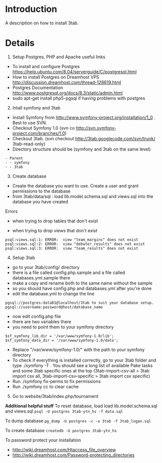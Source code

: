 # Introduction #

A description on how to install 3tab.

# Details #

1. Setup Postgres, PHP and Apache
useful links
  * To install and configure Postgres https://help.ubuntu.com/8.04/serverguide/C/postgresql.html
  * How to install Postgres on Dreamhost VPS http://discussion.dreamhost.com/thread-128619.html
  * Postgres Documentation http://www.postgresql.org/docs/8.3/static/admin.html
  * sudo apt-get install php5-pgsql if having problems with postgres

2. Intall symfony and 3tab

  * Install Symfony from http://www.symfony-project.org/installation/1_0 . Best to use SVN.
  * Checkout Symfony 1.0 (svn co http://svn.symfony-project.com/branches/1.0)
  * Checkout 3tab. (svn checkout http://3tab.googlecode.com/svn/trunk/ 3tab-read-only)
  * Directory structure should be (symfony and 3tab on the same level)
```
- Parent
- - symfony
- - 3tab
```

3. Create database
  * Create the database you want to use. Create a user and grant permissions to the database
  * from 3tab/data/sql :
load lib.model.schema.sql and views.sql into the database you have created

Errors
- when trying to drop tables that don't exist

- when trying to drop views that don't exist
```
psql:views.sql:1: ERROR:  view "team_margins" does not exist
psql:views.sql:2: ERROR:  view "debater_results" does not exist
psql:views.sql:3: ERROR:  view "team_results" does not exist
```
4. Setup 3tab

  * go to your 3tab/config/ directory
  * there is a file called config.php.sample and a file called databases.yml.sample there
  * make a copy and rename both to the same name without the sample
  * so you should have config.php and databases.yml after you're done
  * edit the database.yml to change the line
```
pgsql://postgres:data01@localhost/3tab to suit your database setup. pgsql://username:password@host/database_name
```
  * now edit config.php file
  * there are two variables there
  * you need to point them to your symfony directory
```
$sf_symfony_lib_dir = '/var/www/symfony-1.0/lib';
$sf_symfony_data_dir = '/var/www/symfony-1.0/data';
```
  * Replace "/var/www/symfony-1.0/" with the path to your symfony directory
  * To check if everything is installed correctly, go to your 3tab folder and type ./symfony -T .  You should see a long list of available Pake tasks and some 3tab specific ones at the top (3tab-import-csv-all > 3tab import csv all, 3tab-import-csv-specific > 3tab import csv specific)
  * Run ./symfony fix-perms to fix permissions
  * Run ./symfony cc to clear cache

5. Go to website/3tab/index.php/tournament

**Additional helpful stuff**
To reset database, load load lib.model.schema.sql and views.sql
`psql -U postgres 3tab-ytn_hs -f data.sql`

To dump database
`pg_dump -U postgres -c -o 3tab -f 3tab_logan.sql`

To create database
`createdb -U postgres 3tab-ytn_hs`

To password protect your installation
  * http://wiki.dreamhost.com/Htaccess_file_overview
  * http://wiki.dreamhost.com/Password-protecting_directories
